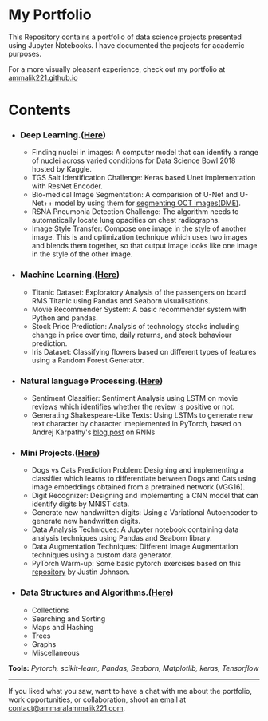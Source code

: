 # My Portfolio
This Repository contains a portfolio of data science projects presented using Jupyter Notebooks. I have documented the projects for academic purposes.

For a more visually pleasant experience, check out my portfolio at [ammalik221.github.io](https://ammalik221.github.io/ammar-portfolio/)

# Contents

- ### Deep Learning.([Here]())
  - Finding nuclei in images: A computer model that can identify a range of nuclei across varied conditions for Data Science Bowl 2018 hosted by Kaggle.
  - TGS Salt Identification Challenge: Keras based Unet implementation with ResNet Encoder.
  - Bio-medical Image Segmentation: A comparision of U-Net and U-Net++ model by using them for [segmenting OCT images(DME)](https://www.kaggle.com/paultimothymooney/chiu-2015).
  - RSNA Pneumonia Detection Challenge: The algorithm needs to automatically locate lung opacities on chest radiographs.
  - Image Style Transfer: Compose one image in the style of another image. This is and optimization technique which uses two images and blends them together, so that output image looks like one image in the style of the other image.
   
- ### Machine Learning.([Here]())
  - Titanic Dataset: Exploratory Analysis of the passengers on board RMS Titanic using Pandas and Seaborn visualisations.
  - Movie Recommender System: A basic recommender system with Python and pandas.
  - Stock Price Prediction: Analysis of technology stocks including change in price over time, daily returns, and stock behaviour prediction.
  - Iris Dataset: Classifying flowers based on different types of features using a Random Forest Generator.

- ### Natural language Processing.([Here]())
  - Sentiment Classifier: Sentiment Analysis using LSTM on movie reviews which identifies whether the review is positive or not.
  - Generating Shakespeare-Like Texts: Using LSTMs to generate new text character by character imeplemented in PyTorch, based on Andrej Karpathy's [blog post](http://karpathy.github.io/2015/05/21/rnn-effectiveness/) on RNNs
  
- ### Mini Projects.([Here]())
  - Dogs vs Cats Prediction Problem: Designing and implementing a classifier which learns to differentiate between Dogs and Cats using image embeddings obtained from a pretrained network (VGG16).
  - Digit Recognizer: Designing and implementing a CNN model that can identify digits by MNIST data.
  - Generate new handwritten digits: Using a Variational Autoencoder to generate new handwritten digits.
  - Data Analysis Techniques: A Jupyter notebook containing data analysis techniques using Pandas and Seaborn library.
  - Data Augmentation Techniques: Different Image Augmentation techniques using a custom data generator.
  - PyTorch Warm-up: Some basic pytorch exercises based on this [repository](https://github.com/jcjohnson/pytorch-examples#warm-up-numpy) by Justin Johnson.
  
- ### Data Structures and Algorithms.([Here](https://github.com/ammalik221/Python-Data-Structures))
  - Collections
  - Searching and Sorting
  - Maps and Hashing
  - Trees
  - Graphs
  - Miscellaneous

**Tools:**  _Pytorch, scikit-learn, Pandas, Seaborn, Matplotlib, keras, Tensorflow_

---

If you liked what you saw, want to have a chat with me about the portfolio, work opportunities, or collaboration, shoot an email at contact@ammaralammalik221.com.

